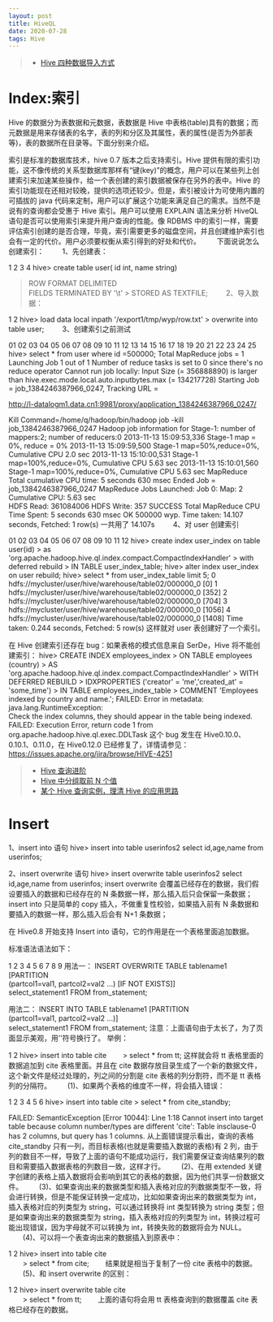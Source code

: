 ```yaml
---
layout: post
title: HiveQL
date: 2020-07-28 
tags: Hive 
---
```


> - [Hive 四种数据导入方式](http://blog.csdn.net/lifuxiangcaohui/article/details/40588929)

# Index:索引

Hive 的数据分为表数据和元数据，表数据是 Hive 中表格(table)具有的数据；而元数据是用来存储表的名字，表的列和分区及其属性，表的属性(是否为外部表等)，表的数据所在目录等。下面分别来介绍。

索引是标准的数据库技术，hive 0.7 版本之后支持索引。Hive 提供有限的索引功能，这不像传统的关系型数据库那样有“键(key)”的概念，用户可以在某些列上创建索引来加速某些操作，给一个表创建的索引数据被保存在另外的表中。Hive 的索引功能现在还相对较晚，提供的选项还较少。但是，索引被设计为可使用内置的可插拔的 java 代码来定制，用户可以扩展这个功能来满足自己的需求。当然不是说有的查询都会受惠于 Hive 索引。用户可以使用 EXPLAIN 语法来分析 HiveQL 语句是否可以使用索引来提升用户查询的性能。像 RDBMS 中的索引一样，需要评估索引创建的是否合理，毕竟，索引需要更多的磁盘空间，并且创建维护索引也会有一定的代价。用户必须要权衡从索引得到的好处和代价。
　　下面说说怎么创建索引：
　　 1、先创建表：

1
2
3
4
hive> create table user( id int, name string)  
 > ROW FORMAT DELIMITED  
 > FIELDS TERMINATED BY '\t' > STORED AS TEXTFILE;
　　 2、导入数据：

1
2
hive> load data local inpath '/export1/tmp/wyp/row.txt' > overwrite into table user;
　　 3、创建索引之前测试

01
02
03
04
05
06
07
08
09
10
11
12
13
14
15
16
17
18
19
20
21
22
23
24
25
hive> select \* from user where id =500000;
Total MapReduce jobs = 1
Launching Job 1 out of 1
Number of reduce tasks is set to 0 since there's no reduce operator
Cannot run job locally: Input Size (= 356888890) is larger than
hive.exec.mode.local.auto.inputbytes.max (= 134217728)
Starting Job = job_1384246387966_0247, Tracking URL =

http://l-datalogm1.data.cn1:9981/proxy/application_1384246387966_0247/

Kill Command=/home/q/hadoop/bin/hadoop job -kill job_1384246387966_0247
Hadoop job information for Stage-1: number of mappers:2; number of reducers:0
2013-11-13 15:09:53,336 Stage-1 map = 0%, reduce = 0%
2013-11-13 15:09:59,500 Stage-1 map=50%,reduce=0%, Cumulative CPU 2.0 sec
2013-11-13 15:10:00,531 Stage-1 map=100%,reduce=0%, Cumulative CPU 5.63 sec
2013-11-13 15:10:01,560 Stage-1 map=100%,reduce=0%, Cumulative CPU 5.63 sec
MapReduce Total cumulative CPU time: 5 seconds 630 msec
Ended Job = job_1384246387966_0247
MapReduce Jobs Launched:
Job 0: Map: 2 Cumulative CPU: 5.63 sec  
HDFS Read: 361084006 HDFS Write: 357 SUCCESS
Total MapReduce CPU Time Spent: 5 seconds 630 msec
OK
500000 wyp.
Time taken: 14.107 seconds, Fetched: 1 row(s)
一共用了 14.107s
　　 4、对 user 创建索引

01
02
03
04
05
06
07
08
09
10
11
12
hive> create index user_index on table user(id) > as 'org.apache.hadoop.hive.ql.index.compact.CompactIndexHandler' > with deferred rebuild > IN TABLE user_index_table;
hive> alter index user_index on user rebuild;
hive> select \* from user_index_table limit 5;
0 hdfs://mycluster/user/hive/warehouse/table02/000000_0 [0]
1 hdfs://mycluster/user/hive/warehouse/table02/000000_0 [352]
2 hdfs://mycluster/user/hive/warehouse/table02/000000_0 [704]
3 hdfs://mycluster/user/hive/warehouse/table02/000000_0 [1056]
4 hdfs://mycluster/user/hive/warehouse/table02/000000_0 [1408]
Time taken: 0.244 seconds, Fetched: 5 row(s)
这样就对 user 表创建好了一个索引。

在 Hive 创建索引还存在 bug：如果表格的模式信息来自 SerDe，Hive 将不能创建索引：
hive> CREATE INDEX employees_index > ON TABLE employees (country) > AS 'org.apache.hadoop.hive.ql.index.compact.CompactIndexHandler' > WITH DEFERRED REBUILD > IDXPROPERTIES ('creator' = 'me','created_at' = 'some_time') > IN TABLE employees_index_table > COMMENT 'Employees indexed by country and name.';
FAILED: Error in metadata: java.lang.RuntimeException: \
Check the index columns, they should appear in the table being indexed.
FAILED: Execution Error, return code 1 from \
org.apache.hadoop.hive.ql.exec.DDLTask
这个 bug 发生在 Hive0.10.0、0.10.1、0.11.0，在 Hive0.12.0 已经修复了，详情请参见：https://issues.apache.org/jira/browse/HIVE-4251

> - [Hive 查询进阶](http://blog.csdn.net/lifuxiangcaohui/article/details/41548433)
> - [Hive 中分组取前 N 个值](http://blog.csdn.net/lifuxiangcaohui/article/details/41548667)
> - [某个 Hive 查询实例，理清 Hive 的应用思路](http://www.360doc.com/content/14/0107/20/15109633_343417196.shtml)

# Insert

1、insert into 语句
hive> insert into table userinfos2 select id,age,name from userinfos;

2、insert overwrite 语句
hive> insert overwrite table userinfos2 select id,age,name from userinfos;
insert overwrite 会覆盖已经存在的数据，我们假设要插入的数据和已经存在的 N 条数据一样，那么插入后只会保留一条数据；
insert into 只是简单的 copy 插入，不做重复性校验，如果插入前有 N 条数据和要插入的数据一样，那么插入后会有 N+1 条数据；

在 Hive0.8 开始支持 Insert into 语句，它的作用是在一个表格里面追加数据。

标准语法语法如下：

1
2
3
4
5
6
7
8
9
用法一：
INSERT OVERWRITE TABLE tablename1 [PARTITION \
(partcol1=val1, partcol2=val2 ...) [IF NOT EXISTS]] \
select_statement1 FROM from_statement;

用法二：
INSERT INTO TABLE tablename1 [PARTITION \
(partcol1=val1, partcol2=val2 ...)] \
select_statement1 FROM from_statement;
注意：上面语句由于太长了，为了页面显示美观，用’\'符号换行了。
举例：

1
2
hive> insert into table cite
　　> select \* from tt;
这样就会将 tt 表格里面的数据追加到 cite 表格里面。并且在 cite 数据存放目录生成了一个新的数据文件，这个新文件是经过处理的，列之间的分割是 cite 表格的列分割符，而不是 tt 表格列的分隔符。
　　(1)、如果两个表格的维度不一样，将会插入错误：

1
2
3
4
5
6
hive> insert into table cite > select \* from cite_standby;

FAILED: SemanticException [Error 10044]: Line 1:18 Cannot insert into
target table because column number/types are different 'cite':
Table insclause-0 has 2 columns, but query has 1 columns.
从上面错误提示看出，查询的表格 cite_standby 只有一列，而目标表格(也就是需要插入数据的表格)有 2 列，由于列的数目不一样，导致了上面的语句不能成功运行，我们需要保证查询结果列的数目和需要插入数据表格的列数目一致，这样才行。
　　(2)、在用 extended 关键字创建的表格上插入数据将会影响到其它的表格的数据，因为他们共享一份数据文件。
　　(3)、如果查询出来的数据类型和插入表格对应的列数据类型不一致，将会进行转换，但是不能保证转换一定成功，比如如果查询出来的数据类型为 int，插入表格对应的列类型为 string，可以通过转换将 int 类型转换为 string 类型；但是如果查询出来的数据类型为 string，插入表格对应的列类型为 int，转换过程可能出现错误，因为字母就不可以转换为 int，转换失败的数据将会为 NULL。
　　(4)、可以将一个表查询出来的数据插入到原表中：

1
2
hive> insert into table cite  
　　> select \* from cite;
　　结果就是相当于复制了一份 cite 表格中的数据。
　　(5)、和 insert overwrite 的区别：

1
2
hive> insert overwrite table cite  
　　> select \* from tt;
　　上面的语句将会用 tt 表格查询到的数据覆盖 cite 表格已经存在的数据。
